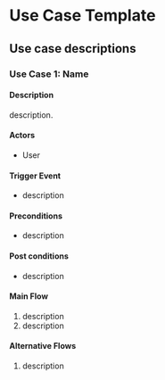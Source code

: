 
# Use Case Template

## Use case descriptions

### Use Case 1: Name

#### Description

description.

#### Actors

- User

#### Trigger Event

- description

#### Preconditions

- description

#### Post conditions

- description

#### Main Flow

1. description
2. description

#### Alternative Flows

1. description
